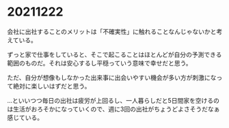 # 20211222

会社に出社することのメリットは「不確実性」に触れることなんじゃないかと考えている。

ずっと家で仕事をしていると、そこで起こることはほとんどが自分の予測できる範囲のものだ。それは安心するし平穏っていう意味で幸せだと思う。

ただ、自分が想像もしなかった出来事に出会いやすい機会が多い方が刺激になって絶対に楽しいはずだと思う。

...といいつつ毎日の出社は疲労が上回るし、一人暮らしだと5日間家を空けるのは生活がおろそかになっていくので、週に3回の出社がちょうどよさそうだなぁ感じている。